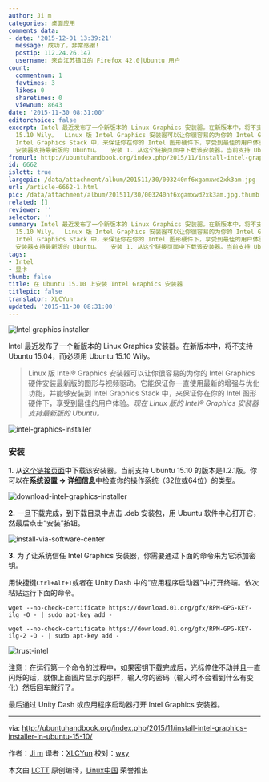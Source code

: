 ```yaml
---
author: Ji m
categories: 桌面应用
comments_data:
- date: '2015-12-01 13:39:21'
  message: 成功了，非常感谢!
  postip: 112.24.26.147
  username: 来自江苏镇江的 Firefox 42.0|Ubuntu 用户
count:
  commentnum: 1
  favtimes: 3
  likes: 0
  sharetimes: 0
  viewnum: 8643
date: '2015-11-30 08:31:00'
editorchoice: false
excerpt: Intel 最近发布了一个新版本的 Linux Graphics 安装器。在新版本中，将不支持 Ubuntu 15.04，而必须用 Ubuntu
  15.10 Wily。  Linux 版 Intel Graphics 安装器可以让你很容易的为你的 Intel Graphics 硬件安装最新版的图形与视频驱动。它能保证你一直使用最新的增强与优化功能，并能够安装到
  Intel Graphics Stack 中，来保证你在你的 Intel 图形硬件下，享受到最佳的用户体验。现在 Linux 版的 Intel Graphics
  安装器支持最新版的 Ubuntu。   安装 1. 从这个链接页面中下载该安装器。当前支持 Ubuntu 15.10 的版本是1.2.1版。你可以在系统
fromurl: http://ubuntuhandbook.org/index.php/2015/11/install-intel-graphics-installer-in-ubuntu-15-10/
id: 6662
islctt: true
largepic: /data/attachment/album/201511/30/003240nf6xgamxwd2xk3am.jpg
url: /article-6662-1.html
pic: /data/attachment/album/201511/30/003240nf6xgamxwd2xk3am.jpg.thumb.jpg
related: []
reviewer: ''
selector: ''
summary: Intel 最近发布了一个新版本的 Linux Graphics 安装器。在新版本中，将不支持 Ubuntu 15.04，而必须用 Ubuntu
  15.10 Wily。  Linux 版 Intel Graphics 安装器可以让你很容易的为你的 Intel Graphics 硬件安装最新版的图形与视频驱动。它能保证你一直使用最新的增强与优化功能，并能够安装到
  Intel Graphics Stack 中，来保证你在你的 Intel 图形硬件下，享受到最佳的用户体验。现在 Linux 版的 Intel Graphics
  安装器支持最新版的 Ubuntu。   安装 1. 从这个链接页面中下载该安装器。当前支持 Ubuntu 15.10 的版本是1.2.1版。你可以在系统
tags:
- Intel
- 显卡
thumb: false
title: 在 Ubuntu 15.10 上安装 Intel Graphics 安装器
titlepic: false
translator: XLCYun
updated: '2015-11-30 08:31:00'
---
```


![Intel graphics installer](/data/attachment/album/201511/30/003240nf6xgamxwd2xk3am.jpg)


Intel 最近发布了一个新版本的 Linux Graphics 安装器。在新版本中，将不支持 Ubuntu 15.04，而必须用 Ubuntu 15.10 Wily。



> 
> Linux 版 Intel® Graphics 安装器可以让你很容易的为你的 Intel Graphics 硬件安装最新版的图形与视频驱动。它能保证你一直使用最新的增强与优化功能，并能够安装到 Intel Graphics Stack 中，来保证你在你的 Intel 图形硬件下，享受到最佳的用户体验。*现在 Linux 版的 Intel® Graphics 安装器支持最新版的 Ubuntu。*
> 
> 
> 


![intel-graphics-installer](/data/attachment/album/201511/30/003241fyk5kc3e2czv7vcq.jpg)


### 安装


**1.** 从[这个链接页面](https://01.org/linuxgraphics/downloads)中下载该安装器。当前支持 Ubuntu 15.10 的版本是1.2.1版。你可以在**系统设置 -> 详细信息**中检查你的操作系统（32位或64位）的类型。


![download-intel-graphics-installer](/data/attachment/album/201511/30/003242arvzzhivr9ih4dbd.jpg)


**2.** 一旦下载完成，到下载目录中点击 .deb 安装包，用 Ubuntu 软件中心打开它，然最后点击“安装”按钮。


![install-via-software-center](/data/attachment/album/201511/30/003242o7g51cdks0p9h375.jpg)


**3.** 为了让系统信任 Intel Graphics 安装器，你需要通过下面的命令来为它添加密钥。


用快捷键`Ctrl+Alt+T`或者在 Unity Dash 中的“应用程序启动器”中打开终端。依次粘贴运行下面的命令。



```
wget --no-check-certificate https://download.01.org/gfx/RPM-GPG-KEY-ilg -O - | sudo apt-key add -

wget --no-check-certificate https://download.01.org/gfx/RPM-GPG-KEY-ilg-2 -O - | sudo apt-key add -

```

![trust-intel](/data/attachment/album/201511/30/003243sjana404j0pyzwh4.jpg)


注意：在运行第一个命令的过程中，如果密钥下载完成后，光标停住不动并且一直闪烁的话，就像上面图片显示的那样，输入你的密码（输入时不会看到什么有变化）然后回车就行了。


最后通过 Unity Dash 或应用程序启动器打开 Intel Graphics 安装器。




---


via: <http://ubuntuhandbook.org/index.php/2015/11/install-intel-graphics-installer-in-ubuntu-15-10/>


作者：[Ji m](http://ubuntuhandbook.org/index.php/about/) 译者：[XLCYun](https://github.com/XLCYun) 校对：[wxy](https://github.com/wxy)


本文由 [LCTT](https://github.com/LCTT/TranslateProject) 原创编译，[Linux中国](https://linux.cn/) 荣誉推出